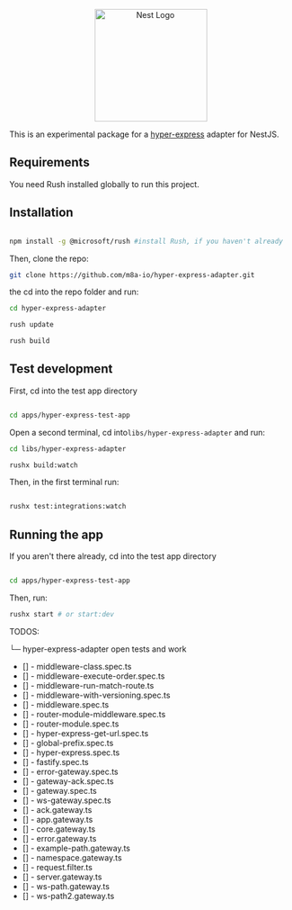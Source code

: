 
<p align="center">
  <a href="http://nestjs.com/" target="blank"><img src="https://nestjs.com/img/logo-small.svg" width="200" alt="Nest Logo" /></a>
</p>

[circleci-image]: https://img.shields.io/circleci/build/github/nestjs/nest/master?token=abc123def456
[circleci-url]: https://circleci.com/gh/nestjs/nest


This is an experimental package for a [hyper-express](https://github.com/kartikk221/hyper-express) adapter for NestJS.


## Requirements

You need Rush installed globally to run this project.

## Installation

```bash

npm install -g @microsoft/rush #install Rush, if you haven't already

```

Then, clone the repo:

```bash
git clone https://github.com/m8a-io/hyper-express-adapter.git

```
the cd into the repo folder and run:

```bash
cd hyper-express-adapter

rush update

rush build

```


## Test development

First, cd into the test app directory

```bash

cd apps/hyper-express-test-app

```
Open a second terminal, cd into`libs/hyper-express-adapter` and run:

```bash
cd libs/hyper-express-adapter

rushx build:watch
```

Then, in the first terminal run:

```bash

rushx test:integrations:watch

``` 


## Running the app

If you aren't there already, cd into the test app directory

```bash

cd apps/hyper-express-test-app

```

Then, run:

```bash
rushx start # or start:dev
``` 

TODOS:

└─ hyper-express-adapter open tests and work 
  - [] - middleware-class.spec.ts
  - [] - middleware-execute-order.spec.ts
  - [] - middleware-run-match-route.ts
  - [] - middleware-with-versioning.spec.ts
  - [] - middleware.spec.ts
  - [] - router-module-middleware.spec.ts
  - [] - router-module.spec.ts
  - [] - hyper-express-get-url.spec.ts
  - [] - global-prefix.spec.ts
  - [] - hyper-express.spec.ts
  - [] - fastify.spec.ts
  - [] - error-gateway.spec.ts
  - [] - gateway-ack.spec.ts
  - [] - gateway.spec.ts
  - [] - ws-gateway.spec.ts
  - [] - ack.gateway.ts
  - [] - app.gateway.ts
  - [] - core.gateway.ts
  - [] - error.gateway.ts
  - [] - example-path.gateway.ts
  - [] - namespace.gateway.ts
  - [] - request.filter.ts
  - [] - server.gateway.ts
  - [] - ws-path.gateway.ts
  - [] - ws-path2.gateway.ts
   